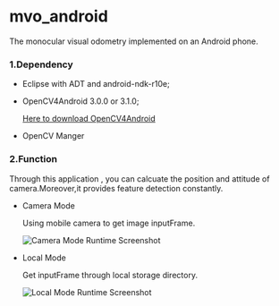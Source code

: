# mvo_android
The monocular visual odometry implemented on an Android phone.
### 1.Dependency
* Eclipse with ADT and android-ndk-r10e;
* OpenCV4Android 3.0.0 or 3.1.0;

  [Here to download OpenCV4Android](http://opencv.org/downloads.html)
* OpenCV Manger

### 2.Function
Through this application , you can calcuate the position and attitude of camera.Moreover,it provides feature detection constantly.

* Camera Mode

  Using mobile camera to get image inputFrame.
  
  ![Camera Mode Runtime Screenshot](http://7xqxgd.com1.z0.glb.clouddn.com/camrea_%E5%89%AF%E6%9C%AC.png)
* Local Mode

  Get inputFrame through local storage directory.
  
  ![Local Mode Runtime Screenshot](http://7xqxgd.com1.z0.glb.clouddn.com/local_%E5%89%AF%E6%9C%AC.png)

